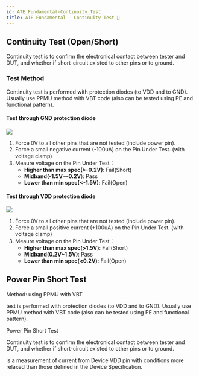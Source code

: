 ```yaml
---
id: ATE_Fundamental-Continuity_Test
title: ATE Fundamental - Continuity Test 🚧
---
```


## Continuity Test (Open/Short)

Continuity test is to confirm the electronical contact between tester and DUT, and whether if short-circuit existed to other pins or to ground.

### Test Method

Continuity test is performed with protection diodes (to VDD and to GND). Usually use PPMU method with VBT code (also can be tested using PE and functional pattern).

#### Test through GND protection diode

![](https://cos.wiki-power.com/img/20220909003924.png)

1. Force 0V to all other pins that are not tested (include power pin).
2. Force a small negative current (-100uA) on the Pin Under Test. (with voltage clamp)
3. Meaure voltage on the Pin Under Test：
   - **Higher than max spec(>-0.2V)**: Fail(Short)
   - **Midband(-1.5V~-0.2V**): Pass
   - **Lower than min spec(<-1.5V)**: Fail(Open)

#### Test through VDD protection diode

![](https://cos.wiki-power.com/img/20220909004139.png)

1. Force 0V to all other pins that are not tested (include power pin).
2. Force a small positive current (+100uA) on the Pin Under Test. (with voltage clamp)
3. Meaure voltage on the Pin Under Test：
   - **Higher than max spec(>1.5V)**: Fail(Short)
   - **Midband(0.2V~1.5V)**: Pass
   - **Lower than min spec(<0.2V)**: Fail(Open)

## Power Pin Short Test

Method: using PPMU with VBT

 test is performed with protection diodes (to VDD and to GND). Usually use PPMU method with VBT code (also can be tested using PE and functional pattern).

Power Pin Short Test


Continuity test is to confirm the electronical contact between tester and DUT, and whether if short-circuit existed to other pins or to ground.


is a measurement of current from Device VDD pin with conditions more relaxed than those defined in the Device Specification.
